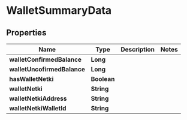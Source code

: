 
# WalletSummaryData

## Properties
Name | Type | Description | Notes
------------ | ------------- | ------------- | -------------
**walletConfirmedBalance** | **Long** |  | 
**walletUncofirmedBalance** | **Long** |  | 
**hasWalletNetki** | **Boolean** |  | 
**walletNetki** | **String** |  | 
**walletNetkiAddress** | **String** |  | 
**walletNetkiWalletId** | **String** |  | 



